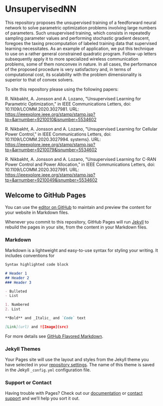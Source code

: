 # UnsupervisedNN
This repository proposes the unsupervised training of a feedforward neural network to solve parametric optimization problems involving large numbers of parameters. Such unsupervised training, which consists in repeatedly sampling parameter values and performing stochastic gradient descent, foregoes the taxing precomputation of labeled training data that supervised learning necessitates. As an example of application, we put this technique to use on a rather general constrained quadratic program. Follow-up letters subsequently apply it to more specialized wireless communication problems, some of them nonconvex in nature. In all cases, the performance of the proposed procedure is very satisfactory and, in terms of computational cost, its scalability with the problem dimensionality is superior to that of convex solvers.

To site this repository please using the following papers:

R. Nikbakht, A. Jonsson and A. Lozano, "Unsupervised Learning for Parametric Optimization," in IEEE Communications Letters, doi: 10.1109/LCOMM.2020.3027981. URL: https://ieeexplore.ieee.org/stamp/stamp.jsp?tp=&arnumber=9210010&isnumber=5534602

R. Nikbakht, A. Jonsson and A. Lozano, "Unsupervised Learning for Cellular Power Control," in IEEE Communications Letters, doi: 10.1109/LCOMM.2020.3027994. systems}. URL: https://ieeexplore.ieee.org/stamp/stamp.jsp?tp=&arnumber=9210079&isnumber=5534602

R. Nikbakht, A. Jonsson and A. Lozano, "Unsupervised Learning for C-RAN Power Control and Power Allocation," in IEEE Communications Letters, doi: 10.1109/LCOMM.2020.3027991. URL: https://ieeexplore.ieee.org/stamp/stamp.jsp?tp=&arnumber=9210049&isnumber=5534602


## Welcome to GitHub Pages

You can use the [editor on GitHub](https://github.com/RasoulNik/UnsupervisedNN/edit/gh-pages/index.md) to maintain and preview the content for your website in Markdown files.

Whenever you commit to this repository, GitHub Pages will run [Jekyll](https://jekyllrb.com/) to rebuild the pages in your site, from the content in your Markdown files.

### Markdown

Markdown is a lightweight and easy-to-use syntax for styling your writing. It includes conventions for

```markdown
Syntax highlighted code block

# Header 1
## Header 2
### Header 3

- Bulleted
- List

1. Numbered
2. List

**Bold** and _Italic_ and `Code` text

[Link](url) and ![Image](src)
```

For more details see [GitHub Flavored Markdown](https://guides.github.com/features/mastering-markdown/).

### Jekyll Themes

Your Pages site will use the layout and styles from the Jekyll theme you have selected in your [repository settings](https://github.com/RasoulNik/UnsupervisedNN/settings). The name of this theme is saved in the Jekyll `_config.yml` configuration file.

### Support or Contact

Having trouble with Pages? Check out our [documentation](https://docs.github.com/categories/github-pages-basics/) or [contact support](https://github.com/contact) and we’ll help you sort it out.

